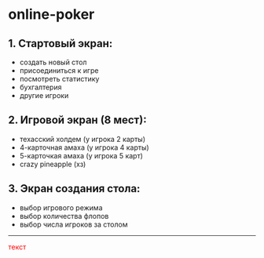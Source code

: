 # online-poker
## 1. Стартовый экран:
  - создать новый стол
  - присоединиться к игре
  - посмотреть статистику
  - бухгалтерия
  - другие игроки

## 2. Игровой экран (8 мест): 
  - техасский холдем (у игрока 2 карты)
  - 4-карточная амаха (у игрока 4 карты)
  - 5-карточкая амаха (у игрока 5 карт)
  - crazy pineapple (хз)
  
## 3. Экран создания стола:
  - выбор игрового режима
  - выбор количества флопов
  - выбор числа игроков за столом
<hr>
<p style="color: red">текст</p>
